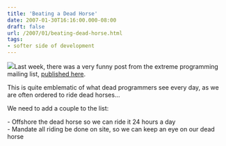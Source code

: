 ```yaml
---
title: 'Beating a Dead Horse'
date: 2007-01-30T16:16:00.000-08:00
draft: false
url: /2007/01/beating-dead-horse.html
tags: 
- softer side of development
---
```


[![](http://images.amazon.com/images/P/B00008CMR5.01._AA240_SCLZZZZZZZ_.jpg)](http://images.amazon.com/images/P/B00008CMR5.01._AA240_SCLZZZZZZZ_.jpg)Last week, there was a very funny post from the extreme programming mailing list, [published here](http://hammett.castleproject.org/?p=109).  
  
This is quite emblematic of what dead programmers see every day, as we are often ordered to ride dead horses...  
  
We need to add a couple to the list:  
  
\- Offshore the dead horse so we can ride it 24 hours a day  
\- Mandate all riding be done on site, so we can keep an eye on our dead horse